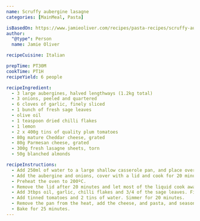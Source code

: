 ```yaml
---
name: Scruffy aubergine lasagne
categories: [MainMeal, Pasta]

isBasedOn: https://www.jamieoliver.com/recipes/pasta-recipes/scruffy-aubergine-lasagne/
author:
  "@type": Person
  name: Jamie Oliver

recipeCuisine: Italian

prepTime: PT30M
cookTime: PT1H
recipeYield: 6 people

recipeIngredient:
  - 3 large aubergines, halved lengthways (1.2kg total)
  - 3 onions, peeled and quartered
  - 6 cloves of garlic, finely sliced
  - 1 bunch of fresh sage leaves
  - olive oil
  - 1 teaspoon dried chilli flakes
  - 1 lemon
  - 2 x 400g tins of quality plum tomatoes
  - 80g mature Cheddar cheese, grated
  - 80g Parmesan cheese, grated
  - 300g fresh lasagne sheets, torn
  - 50g blanched almonds

recipeInstructions:
  - Add 250ml of water to a large shallow casserole pan, and place over a medium heat.
  - Add the aubergine and onions, cover with a lid and cook for 20 minutes.
  - Preheat the oven to 200ºC.
  - Remove the lid after 20 minutes and let most of the liquid cook away.
  - Add 3tbps oil, garlic, chilli flakes and 3/4 of the sage leaves. Finely grate the lemon zest over the top.
  - Add tinned tomatoes and 2 tins of water. Simmer for 20 minutes.
  - Remove the pan from the heat, add the cheese, and pasta, and season. Pull some of the pasta sheets toward the top to crisp up.
  - Bake for 25 minutes.
---
```




